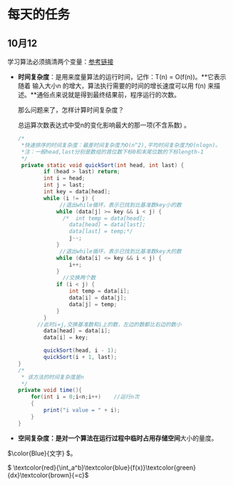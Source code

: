 # 每天的任务

## 10月12

学习算法必须搞清两个变量：[参考链接](http://www.voidcn.com/article/p-fcxbgkfc-st.html)

* **时间复杂度**：是用来度量算法的运行时间，记作：T(n) = O(f(n))。**它表示随着 输入大小n 的增大，算法执行需要的时间的增长速度可以用 f(n) 来描述。**通俗点来说就是得到最终结果前，程序运行的次数。

  那么问题来了，怎样计算时间复杂度？

  总运算次数表达式中受n的变化影响最大的那一项(不含系数) 。

  ~~~java
  /*
   *快速排序的时间复杂度：最差时间复杂度为O(n^2),平均时间复杂度为O(nlogn)。
   *注：一般head,last分别是数组的首位数下标0和末尾位数的下标length-1
   */
   private static void quickSort(int head, int last) {
          if (head > last) return;
          int i = head;
          int j = last;
          int key = data[head];
          while (i != j) {
               //退出while循环，表示已找到比基准数key小的数
              while (data[j] >= key && i < j) {
                /*  int temp = data[head];
                  data[head] = data[last];
                  data[last] = temp;*/
                  j--;
              }
               //退出while循环，表示已找到比基准数key大的数
              while (data[i] <= key && i < j) {
                  i++;
              }
            	//交换两个数
              if (i < j) {
                  int temp = data[i];
                  data[i] = data[j];
                  data[j] = temp;
              }
          }
  		//此时i=j,交换基准数和i上的数，左边的数都比右边的数小
          data[head] = data[i];
          data[i] = key;
  
          quickSort(head, i - 1);
          quickSort(i + 1, last);
  }
  /*
   * 该方法的时间复杂度是n
   */
  private void time(){
      for(int i = 0;i<n;i++)	//运行n次
      {
          print("i value = " + i);	
      }
  }
  ~~~

* **空间复杂度：**是对一个算法在运行过程中临时占用存储**空间**大小的量度。

$\color{Blue}{文字} $。

$ \textcolor{red}{\int_a^b}\textcolor{blue}{f(x)}\textcolor{green}{dx}\textcolor{brown}{=c}$

